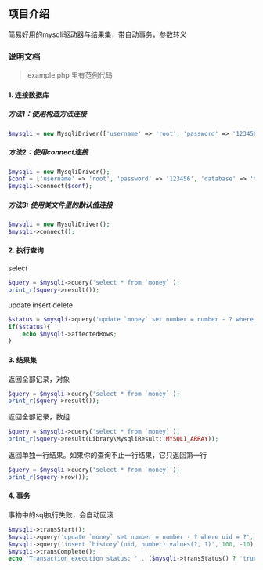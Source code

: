 ## 项目介绍

简易好用的mysqli驱动器与结果集，带自动事务，参数转义

### 说明文档

> example.php 里有范例代码

#### 1. 连接数据库

##### 方法1：使用构造方法连接

```php
$mysqli = new MysqliDriver(['username' => 'root', 'password' => '123456', 'database' => 'test']);
```

##### 方法2：使用connect连接

```php
$mysqli = new MysqliDriver();
$conf = ['username' => 'root', 'password' => '123456', 'database' => 'test'];
$mysqli->connect($conf);
```

##### 方法3: 使用类文件里的默认值连接

```php
$mysqli = new MysqliDriver();
$mysqli->connect();
```

#### 2. 执行查询

select

```php
$query = $mysqli->query('select * from `money`');
print_r($query->result());
```

update insert delete

```php
$status = $mysqli->query('update `money` set number = number - ? where uid = ?', 10, 100);
if($status){
    echo $mysqli->affectedRows;
}
```

#### 3. 结果集

返回全部记录，对象

```php
$query = $mysqli->query('select * from `money`');
print_r($query->result());
```

返回全部记录，数组

```php
$query = $mysqli->query('select * from `money`');
print_r($query->result(Library\MysqliResult::MYSQLI_ARRAY));
```

返回单独一行结果。如果你的查询不止一行结果，它只返回第一行
```php
$query = $mysqli->query('select * from `money`');
print_r($query->row());
```

#### 4. 事务

事物中的sql执行失败，会自动回滚

```php
$mysqli->transStart();
$mysqli->query('update `money` set number = number - ? where uid = ?', 10, 100);
$mysqli->query('insert `history`(uid, number) values(?, ?)', 100, -10);
$mysqli->transComplete();
echo 'Transaction execution status: ' . ($mysqli->transStatus() ? 'true' : 'false');
```
